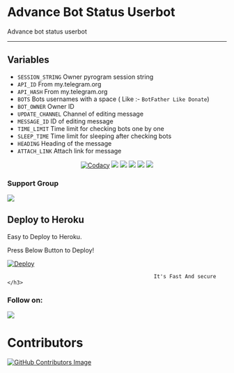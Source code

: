 # Advance Bot Status Userbot
Advance bot status userbot

---

## Variables

- `SESSION_STRING` Owner pyrogram session string
- `API_ID` From my.telegram.org
- `API_HASH` From my.telegram.org
- `BOTS` Bots usernames with a space ( Like :- `BotFather Like Donate`)
- `BOT_OWNER` Owner ID 
- `UPDATE_CHANNEL` Channel of editing message 
- `MESSAGE_ID` ID of editing message
- `TIME_LIMIT` Time limit for checking bots one by one
- `SLEEP_TIME` Time limit for sleeping after checking bots
- `HEADING` Heading of the message 
- `ATTACH_LINK` Attach link for message

<p align="center">
    <a href="https://app.codacy.com/ToxicCybers/Bot-Status/dashboard"> <img src="https://img.shields.io/codacy/grade/4d58f2a402b54aed8a7d95f7add45a81?color=brightgreen&logo=codacy&logoColor=green&style=for-the-badge" alt="Codacy" /></a>
    <a href="https://github.com/ToxicCybers/Bot-Status"> <img src="https://img.shields.io/github/repo-size/ToxicCybers/Bot-Status?color=orange&logo=github&logoColor=green&style=for-the-badge" /></a>
    <a href="https://github.com/ToxicCybers/Bot-Status/commits/"> <img src="https://img.shields.io/github/last-commit/ToxicCybers/Bot-Status?color=brown&logo=github&logoColor=green&style=for-the-badge" /></a>
    <a href="https://github.com/ToxicCybers/Bot-Status/issues"> <img src="https://img.shields.io/github/issues/ToxicCybers/Bot-Status?color=blueviolet&logo=github&logoColor=green&style=for-the-badge" /></a>
    <a href="https://github.com/ToxicCybers/Bot-Status/network/members"> <img src="https://img.shields.io/github/forks/ToxicCybers/Bot-Status?color=red&logo=github&logoColor=green&style=for-the-badge" /></a>  
    <a href="https://pypi.org/project/Pyrogram/"> <img src="https://img.shields.io/pypi/v/pyrogram?color=yellow&label=pyrogram&logo=python&logoColor=green&style=for-the-badge" /></a>
</p>

### Support Group
<a href="https://t.me/RexomaSupport"><img src="https://img.shields.io/badge/Telegram-Join%20Telegram%20Group-blue.svg?logo=telegram"></a>

## Deploy to Heroku
Easy to Deploy to Heroku.

Press Below Button to Deploy!

[![Deploy](https://www.herokucdn.com/deploy/button.svg)](https://heroku.com/deploy?template=https://github.com/ToxicCybers/Bot-Status)

                                                   It's Fast And secure </h3>

### Follow on:
<p align="left">
<a href="https://github.com/ToxicCybers"><img src="https://img.shields.io/badge/GitHub-Follow%20on%20GitHub-inactive.svg?logo=github"></a>
</p>

# Contributors
<a href="RexomaSupport">![GitHub Contributors Image](https://contrib.rocks/image?repo=ToxicCybers/Bot-Status)   
